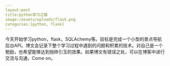```yaml
---
layout:post
title:python学习之路
image:/assets/uploads/flask.png
categories:[python, flask]
---
```


今天开始学习python，flask，SQLAchemy等。目标是完成一个小型的景点导航后台API。博文会记录下整个学习过程中遇到的问题和积累的技术。对自己是一个勉励，也希望能够达到抛砖引玉的效果。如果博文有错误之处，可以在博客中进行交流与沟通，Come on。
